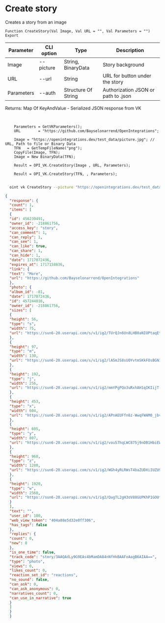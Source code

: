 ﻿---
sidebar_position: 7
---

# Create story
 Creates a story from an image



`Function CreateStory(Val Image, Val URL = "", Val Parameters = "") Export`

  | Parameter | CLI option | Type | Description |
  |-|-|-|-|
  | Image | --picture | String, BinaryData | Story background |
  | URL | --url | String | URL for button under the story |
  | Parameters | --auth | Structure Of String | Authorization JSON or path to .json |

  
  Returns:  Map Of KeyAndValue - Serialized JSON response from VK

<br/>




```bsl title="Code example"
    Parameters = GetVKParameters();
    URL        = "https://github.com/Bayselonarrend/OpenIntegrations";

    Image = "https://openintegrations.dev/test_data/picture.jpg"; // URL, Path to file or Binary Data
    TFN   = GetTempFileName("png");
    CopyFile(Image, TFN);
    Image = New BinaryData(TFN);

    Result = OPI_VK.CreateStory(Image , URL, Parameters);

    Result = OPI_VK.CreateStory(TFN, , Parameters);
```



```sh title="CLI command example"
    
  oint vk CreateStory --picture "https://openintegrations.dev/test_data/picture.jpg // URL, Path to file or Binary Data" --url "https://github.com/Bayselonarrend/OpenIntegrations" --auth "GetVKParameters()"

```

```json title="Result"
{
  "response": {
  "count": 1,
  "items": [
  {
  "id": 456239491,
  "owner_id": -218861756,
  "access_key": "story",
  "can_comment": 1,
  "can_reply": 1,
  "can_see": 1,
  "can_like": true,
  "can_share": 1,
  "can_hide": 1,
  "date": 1717072436,
  "expires_at": 1717158836,
  "link": {
  "text": "More",
  "url": "https://github.com/Bayselonarrend/OpenIntegrations"
  },
  "photo": {
  "album_id": -81,
  "date": 1717072436,
  "id": 457244016,
  "owner_id": -218861756,
  "sizes": [
  {
  "height": 56,
  "type": "s",
  "width": 75,
  "url": "https://sun6-20.userapi.com/s/v1/ig2/TUrQJn6Un8LHB0aNIOPtaqEt3K_J4tZbV2notqyJ1TUyHCj9m-bbiOZKm1u07WpGGAZfH1LFXbg95EM-uS0JHKX9.jpg?size=75x56&quality=95&type=story"
  },
  {
  "height": 97,
  "type": "m",
  "width": 130,
  "url": "https://sun6-20.userapi.com/s/v1/ig2/lASmJS8sUOYvtmSKkFOsBGNIWpcqoqenWSBOdBHSXQE9PuZjUx_aVVA3Zd6DOV08nssSEYQgXJ6Vam6TiPx2Lcpm.jpg?size=130x97&quality=95&type=story"
  },
  {
  "height": 192,
  "type": "j",
  "width": 256,
  "url": "https://sun6-20.userapi.com/s/v1/ig2/mmYPgPQo3uRxhAH1qIKIijT-5j87fr0A5PEe1X8k3kdo5MmagHYZIdECvXyFL9KubVsKzTZTWFJSQgskL5a09dhS.jpg?size=256x192&quality=95&type=story"
  },
  {
  "height": 453,
  "type": "x",
  "width": 604,
  "url": "https://sun6-20.userapi.com/s/v1/ig2/APnAEUFfn6z-WwqFWAM0_jbv9cRo4zrIPx3RSFrsSNdh8bXpv6438yZqB_BDM3pMfSfl6Gsx751T7mJ8yEf_zCi9.jpg?size=604x453&quality=95&type=story"
  },
  {
  "height": 605,
  "type": "y",
  "width": 807,
  "url": "https://sun6-20.userapi.com/s/v1/ig2/vou57hqLWC875j9nOB1HbiEWaVcSXCHmxNlyzyKEyKv6UO97Mm67PyKNftSvW0RvaHARFvl7Hc9noOv2TAV8Tq6X.jpg?size=807x605&quality=95&type=story"
  },
  {
  "height": 960,
  "type": "z",
  "width": 1280,
  "url": "https://sun6-20.userapi.com/s/v1/ig2/WGh4yRLRWsT4baZUDXiIUZU90sFYcZKcme9nnAPSy8CW_uYDQRDQSy8s0SkNRDEBteCyRBPG0Ka7tPwRQzp5M6Cx.jpg?size=1280x960&quality=95&type=story"
  },
  {
  "height": 1920,
  "type": "w",
  "width": 2560,
  "url": "https://sun6-20.userapi.com/s/v1/ig2/QugTL2gH3oV88GUPKhP1GOUfKWONc8iSt_v-Qt6TOsmioQPJ9nyq4L2a1yBHu2eSJKjsql1VhMtEx6wpt3fVVnly.jpg?size=2560x1920&quality=95&type=story"
  }
  ],
  "text": "",
  "user_id": 100,
  "web_view_token": "404a88e5d32e0ff306",
  "has_tags": false
  },
  "replies": {
  "count": 0,
  "new": 0
  },
  "is_one_time": false,
  "track_code": "story/3AAQAdLy9G9EAs4bMamDA84nNfHkBAAFoAagB6AIAA==",
  "type": "photo",
  "views": 0,
  "likes_count": 0,
  "reaction_set_id": "reactions",
  "no_sound": false,
  "can_ask": 0,
  "can_ask_anonymous": 0,
  "narratives_count": 0,
  "can_use_in_narrative": true
  }
  ]
  }
  }
```
